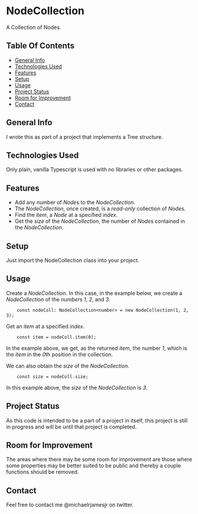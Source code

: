 # NodeCollection
A Collection of Nodes.

## Table Of Contents
* [General Info](#general-info)
* [Technologies Used](#technologies-used)
* [Features](#features)
* [Setup](#setup)
* [Usage](#usage)
* [Project Status](#project-status)
* [Room for Improvement](#room-for-improvement)
* [Contact](#contact)

## General Info
I wrote this as part of a project that implements a Tree structure.

## Technologies Used
Only plain, vanilla Typescript is used with no libraries or other packages.

## Features
* Add any number of *Node*s to the *NodeCollection*.
* The *NodeCollection*, once created,  is a *read-only* collection of *Node*s.
* Find the *item*, a *Node* at a specified *index*.
* Get the *size* of the *NodeCollection*, the number of *Node*s contained in the *NodeCollection*.

## Setup
Just import the NodeCollection class into your project.

## Usage
Create a *NodeCollection*. In this case, in the example below, we create a *NodeCollection* of the *number*s *1*, *2*, and *3*.
```
    const nodeColl: NodeCollection<number> = new NodeCollection(1, 2, 3);
```
Get an *item* at a specified *index*.
```
    const item = nodeColl.item(0);
```
In the example above, we get, as the returned *item*, the number *1*, which is the *item* in the *0*th position in the collection.

We can also obtain the *size* of the *NodeCollection*.
```
    const size = nodeColl.size;
```
In this example above, the *size* of the *NodeCollection* is *3*.
## Project Status
As this code is intended to be a part of a project in itself, this project is still in progress and will be until that project is completed. 
## Room for Improvement
The areas where there may be some room for improvement are those where some properties may be better suited to be public and thereby a couple functions should be removed.

## Contact
Feel free to contact me @michaelrjamesjr on twitter.
